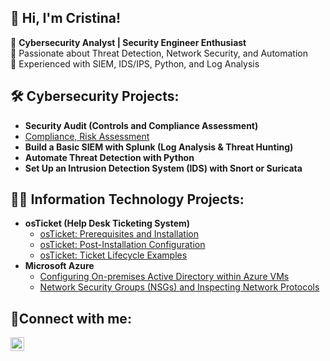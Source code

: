 ## 👋 Hi, I'm Cristina!  
🔹 **Cybersecurity Analyst | Security Engineer Enthusiast**  
🔹 Passionate about Threat Detection, Network Security, and Automation  
🔹 Experienced with SIEM, IDS/IPS, Python, and Log Analysis  


<h2>🛠 Cybersecurity Projects:</h2>

 - <b>Security Audit (Controls and Compliance Assessment)</b>
- [Compliance, Risk Assessment](https://github.com/Tinaplanas/Security-Audit)
 - <b>Build a Basic SIEM with Splunk (Log Analysis & Threat Hunting)</b>
 - <b>Automate Threat Detection with Python</b>
- <b>Set Up an Intrusion Detection System (IDS) with Snort or Suricata</b>



<h2>👨‍💻 Information Technology Projects:</h2>

- <b>osTicket (Help Desk Ticketing System)</b>
  - [osTicket: Prerequisites and Installation](https://github.com/joshmadakorcc/osticket-prereqs)
  - [osTicket: Post-Installation Configuration](https://github.com/joshmadakorcc/post-install-config)
  - [osTicket: Ticket Lifecycle Examples](https://github.com/joshmadakorcc/ticket-lifecycle)
- <b>Microsoft Azure</b>
  - [Configuring On-premises Active Directory within Azure VMs](https://github.com/joshmadakorcc/configure-ad)
  - [Network Security Groups (NSGs) and Inspecting Network Protocols](https://github.com/joshmadakorcc/azure-network-protocols)

<h2>🤳Connect with me:</h2>

[<img align="left" alt="Josh | LinkedIn" width="22px" src="https://cdn.jsdelivr.net/npm/simple-icons@v3/icons/linkedin.svg" />][linkedin]


[linkedin]: https://linkedin.com/in/cristinaplanaspage

